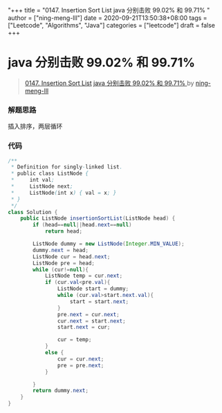 "+++
title = "0147. Insertion Sort List java 分别击败 99.02% 和 99.71%  "
author = ["ning-meng-lll"]
date = 2020-09-21T13:50:38+08:00
tags = ["Leetcode", "Algorithms", "Java"]
categories = ["leetcode"]
draft = false
+++

# java 分别击败 99.02% 和 99.71% 

> [0147. Insertion Sort List](https://leetcode-cn.com/problems/insertion-sort-list/)
> [java 分别击败 99.02% 和 99.71% ](https://leetcode-cn.com/problems/insertion-sort-list/solution/zhi-xing-yong-shi-3-ms-zai-suo-you-java-ti-jiao-56/) by [ning-meng-lll](https://leetcode-cn.com/u/ning-meng-lll/)

### 解题思路
插入排序，两层循环

### 代码

```java
/**
 * Definition for singly-linked list.
 * public class ListNode {
 *     int val;
 *     ListNode next;
 *     ListNode(int x) { val = x; }
 * }
 */
class Solution {
    public ListNode insertionSortList(ListNode head) {
        if (head==null||head.next==null)
            return head;

        ListNode dummy = new ListNode(Integer.MIN_VALUE);
        dummy.next = head;
        ListNode cur = head.next;
        ListNode pre = head;
        while (cur!=null){
            ListNode temp = cur.next;
            if (cur.val<pre.val){
                ListNode start = dummy;
                while (cur.val>start.next.val){
                    start = start.next;
                }
                pre.next = cur.next;
                cur.next = start.next;
                start.next = cur;

                cur = temp;
            }
            else {
                cur = cur.next;
                pre = pre.next;
            }

        }
        return dummy.next;
    }
}
```